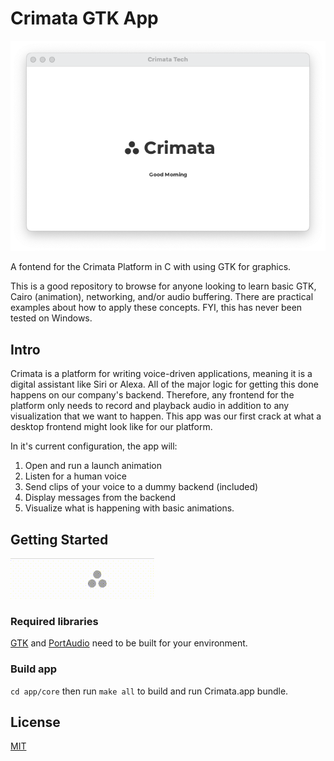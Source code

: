 # Crimata GTK App

![Crimata](/resources/homepage.png?raw=true "Crimata")

A fontend for the Crimata Platform in C with using GTK for graphics.

This is a good repository to browse for anyone looking to learn basic GTK, Cairo (animation), networking, and/or audio buffering. There are practical examples about how to apply these concepts. FYI, this has never been tested on Windows.

## Intro
Crimata is a platform for writing voice-driven applications, meaning it is a digital assistant like Siri or Alexa. All of the major logic for getting this done happens on our company's backend. Therefore, any frontend for the platform only needs to record and playback audio in addition to any visualization that we want to happen. This app was our first crack at what a desktop frontend might look like for our platform.

In it's current configuration, the app will:
  1. Open and run a launch animation
  2. Listen for a human voice
  3. Send clips of your voice to a dummy backend (included)
  4. Display messages from the backend
  5. Visualize what is happening with basic animations.
  
## Getting Started
![Startup GIF](/resources/startup-anim.gif?raw=true "Startup GIF")

### Required libraries
[GTK](https://www.gtk.org/docs/getting-started/) and [PortAudio](http://files.portaudio.com/docs/v19-doxydocs/tutorial_start.html) need to be built for your environment.

### Build app
`cd app/core` then run `make all` to build and run Crimata.app bundle.  

## License
[MIT](https://choosealicense.com/licenses/mit/)
